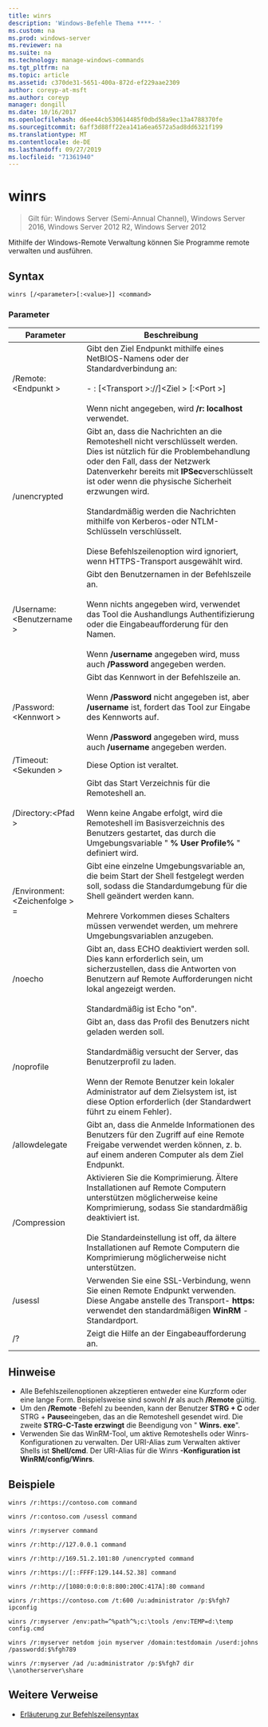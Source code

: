 ```yaml
---
title: winrs
description: 'Windows-Befehle Thema ****- '
ms.custom: na
ms.prod: windows-server
ms.reviewer: na
ms.suite: na
ms.technology: manage-windows-commands
ms.tgt_pltfrm: na
ms.topic: article
ms.assetid: c370de31-5651-400a-872d-ef229aae2309
author: coreyp-at-msft
ms.author: coreyp
manager: dongill
ms.date: 10/16/2017
ms.openlocfilehash: d6ee44cb530614485f0dbd58a9ec13a4788370fe
ms.sourcegitcommit: 6aff3d88ff22ea141a6ea6572a5ad8dd6321f199
ms.translationtype: MT
ms.contentlocale: de-DE
ms.lasthandoff: 09/27/2019
ms.locfileid: "71361940"
---
```

# <a name="winrs"></a>winrs

>Gilt für: Windows Server (Semi-Annual Channel), Windows Server 2016, Windows Server 2012 R2, Windows Server 2012

Mithilfe der Windows-Remote Verwaltung können Sie Programme remote verwalten und ausführen.   
## <a name="syntax"></a>Syntax  
```  
winrs [/<parameter>[:<value>]] <command>  
```  
### <a name="parameters"></a>Parameter  

|           Parameter            |                                                                                                                                                                                    Beschreibung                                                                                                                                                                                     |
|--------------------------------|------------------------------------------------------------------------------------------------------------------------------------------------------------------------------------------------------------------------------------------------------------------------------------------------------------------------------------------------------------------------------------|
|      /Remote:\<Endpunkt >       |                                                                                          Gibt den Ziel Endpunkt mithilfe eines NetBIOS-Namens oder der Standardverbindung an:<br /><br />-   <url>: [\<Transport >://]\<Ziel > [:\<Port >]<br /><br />Wenn nicht angegeben, wird **/r: localhost** verwendet.                                                                                          |
|          /unencrypted          | Gibt an, dass die Nachrichten an die Remoteshell nicht verschlüsselt werden. Dies ist nützlich für die Problembehandlung oder den Fall, dass der Netzwerk Datenverkehr bereits mit **IPSec**verschlüsselt ist oder wenn die physische Sicherheit erzwungen wird.<br /><br />Standardmäßig werden die Nachrichten mithilfe von Kerberos-oder NTLM-Schlüsseln verschlüsselt.<br /><br />Diese Befehlszeilenoption wird ignoriert, wenn HTTPS-Transport ausgewählt wird. |
|     /Username:\<Benutzername >      |                                                                                Gibt den Benutzernamen in der Befehlszeile an.<br /><br />Wenn nichts angegeben wird, verwendet das Tool die Aushandlungs Authentifizierung oder die Eingabeaufforderung für den Namen.<br /><br />Wenn **/username** angegeben wird, muss auch **/Password** angegeben werden.                                                                                 |
|     /Password:\<Kennwort >      |                                                                           Gibt das Kennwort in der Befehlszeile an.<br /><br />Wenn **/Password** nicht angegeben ist, aber **/username** ist, fordert das Tool zur Eingabe des Kennworts auf.<br /><br />Wenn **/Password** angegeben wird, muss auch **/username** angegeben werden.                                                                            |
|      /Timeout:\<Sekunden >       |                                                                                                                                                                             Diese Option ist veraltet.                                                                                                                                                                             |
|       /Directory:\<Pfad >       |                                                                                            Gibt das Start Verzeichnis für die Remoteshell an.<br /><br />Wenn keine Angabe erfolgt, wird die Remoteshell im Basisverzeichnis des Benutzers gestartet, das durch die Umgebungsvariable " **% User Profile%** " definiert wird.                                                                                             |
| /Environment:\<Zeichenfolge > =<value> |                                                                          Gibt eine einzelne Umgebungsvariable an, die beim Start der Shell festgelegt werden soll, sodass die Standardumgebung für die Shell geändert werden kann.<br /><br />Mehrere Vorkommen dieses Schalters müssen verwendet werden, um mehrere Umgebungsvariablen anzugeben.                                                                          |
|            /noecho             |                                                                                                    Gibt an, dass ECHO deaktiviert werden soll. Dies kann erforderlich sein, um sicherzustellen, dass die Antworten von Benutzern auf Remote Aufforderungen nicht lokal angezeigt werden.<br /><br />Standardmäßig ist Echo "on".                                                                                                    |
|           /noprofile           |                                              Gibt an, dass das Profil des Benutzers nicht geladen werden soll.<br /><br />Standardmäßig versucht der Server, das Benutzerprofil zu laden.<br /><br />Wenn der Remote Benutzer kein lokaler Administrator auf dem Zielsystem ist, ist diese Option erforderlich (der Standardwert führt zu einem Fehler).                                               |
|         /allowdelegate         |                                                                                                                  Gibt an, dass die Anmelde Informationen des Benutzers für den Zugriff auf eine Remote Freigabe verwendet werden können, z. b. auf einem anderen Computer als dem Ziel Endpunkt.                                                                                                                   |
|          /Compression          |                                                                           Aktivieren Sie die Komprimierung.  Ältere Installationen auf Remote Computern unterstützen möglicherweise keine Komprimierung, sodass Sie standardmäßig deaktiviert ist.<br /><br />Die Standardeinstellung ist off, da ältere Installationen auf Remote Computern die Komprimierung möglicherweise nicht unterstützen.                                                                           |
|            /usessl             |                                                                                                               Verwenden Sie eine SSL-Verbindung, wenn Sie einen Remote Endpunkt verwenden.  Diese Angabe anstelle des Transport- **https:** verwendet den standardmäßigen **WinRM** -Standardport.                                                                                                                |
|               /?               |                                                                                                                                                                        Zeigt die Hilfe an der Eingabeaufforderung an.                                                                                                                                                                        |

## <a name="remarks"></a>Hinweise  
-   Alle Befehlszeilenoptionen akzeptieren entweder eine Kurzform oder eine lange Form. Beispielsweise sind sowohl **/r** als auch **/Remote** gültig.  
-   Um den **/Remote** -Befehl zu beenden, kann der Benutzer **STRG + C** oder STRG + **Pause**eingeben, das an die Remoteshell gesendet wird. Die zweite **STRG-C-Taste erzwingt** die Beendigung von " **Winrs. exe**".  
-   Verwenden Sie das WinRM-Tool, um aktive Remoteshells oder Winrs-Konfigurationen zu verwalten.  Der URI-Alias zum Verwalten aktiver Shells ist **Shell/cmd**.  Der URI-Alias für die Winrs **-Konfiguration ist WinRM/config/Winrs**.  

## <a name="BKMK_Examples"></a>Beispiele  
```  
winrs /r:https://contoso.com command  
```  
```  
winrs /r:contoso.com /usessl command  
```  
```  
winrs /r:myserver command  
```  
```  
winrs /r:http://127.0.0.1 command  
```  
```  
winrs /r:http://169.51.2.101:80 /unencrypted command  
```  
```  
winrs /r:https://[::FFFF:129.144.52.38] command  
```  
```  
winrs /r:http://[1080:0:0:0:8:800:200C:417A]:80 command  
```  
```  
winrs /r:https://contoso.com /t:600 /u:administrator /p:$%fgh7 ipconfig  
```  
```  
winrs /r:myserver /env:path=^%path^%;c:\tools /env:TEMP=d:\temp config.cmd  
```  
```  
winrs /r:myserver netdom join myserver /domain:testdomain /userd:johns /passwordd:$%fgh789  
```  
```  
winrs /r:myserver /ad /u:administrator /p:$%fgh7 dir \\anotherserver\share  
```  

## <a name="additional-references"></a>Weitere Verweise  
-   [Erläuterung zur Befehlszeilensyntax](command-line-syntax-key.md)  


